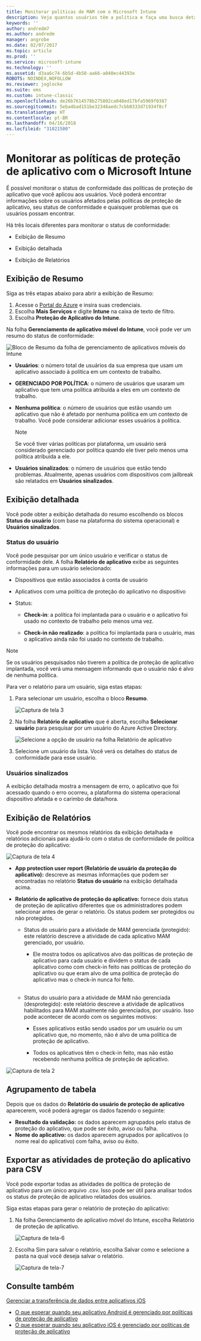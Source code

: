 ```yaml
---
title: Monitorar políticas de MAM com o Microsoft Intune
description: Veja quantos usuários têm a política e faça uma busca detalhada para encontrar mais informações.
keywords: ''
author: andredm7
ms.author: andredm
manager: angrobe
ms.date: 02/07/2017
ms.topic: article
ms.prod: ''
ms.service: microsoft-intune
ms.technology: ''
ms.assetid: d3aa6c74-6b5d-4b50-aa66-a040ec44393e
ROBOTS: NOINDEX,NOFOLLOW
ms.reviewer: joglocke
ms.suite: ems
ms.custom: intune-classic
ms.openlocfilehash: de26b7614578b275802ca048ed17bfa5969f0387
ms.sourcegitcommit: 5eba4bad151be32346aedc7cbb0333d71934f8cf
ms.translationtype: HT
ms.contentlocale: pt-BR
ms.lasthandoff: 04/16/2018
ms.locfileid: "31021500"
---
```

# <a name="monitor-app-protection-policies-with-microsoft-intune"></a>Monitorar as políticas de proteção de aplicativo com o Microsoft Intune
É possível monitorar o status de conformidade das políticas de proteção de aplicativo que você aplicou aos usuários. Você poderá encontrar informações sobre os usuários afetados pelas políticas de proteção de aplicativo, seu status de conformidade e quaisquer problemas que os usuários possam encontrar.

Há três locais diferentes para monitorar o status de conformidade:

-   Exibição de Resumo

-   Exibição detalhada

-   Exibição de Relatórios

## <a name="summary-view"></a>Exibição de Resumo

Siga as três etapas abaixo para abrir a exibição de Resumo:

1. Acesse o [Portal do Azure](https://portal.azure.com) e insira suas credenciais.
2. Escolha **Mais Serviços** e digite **Intune** na caixa de texto de filtro.
3. Escolha **Proteção de Aplicativo do Intune**.

Na folha **Gerenciamento de aplicativo móvel do Intune**, você pode ver um resumo do status de conformidade:

![Bloco de Resumo da folha de gerenciamento de aplicativos móveis do Intune](../media/mam-azure-portal-user-status-summary.png)

-   **Usuários**: o número total de usuários da sua empresa que usam um aplicativo associado à política em um contexto de trabalho.

-   **GERENCIADO POR POLÍTICA**: o número de usuários que usaram um aplicativo que tem uma política atribuída a eles em um contexto de trabalho.

-   **Nenhuma política**: o número de usuários que estão usando um aplicativo que não é afetado por nenhuma política em um contexto de trabalho. Você pode considerar adicionar esses usuários à política.
    > [!NOTE]
    > Se você tiver várias políticas por plataforma, um usuário será considerado gerenciado por política quando ele tiver pelo menos uma política atribuída a ele.

- **Usuários sinalizados**: o número de usuários que estão tendo problemas. Atualmente, apenas usuários com dispositivos com jailbreak são relatados em **Usuários sinalizados**.


## <a name="detailed-view"></a>Exibição detalhada
Você pode obter a exibição detalhada do resumo escolhendo os blocos **Status do usuário** (com base na plataforma do sistema operacional) e **Usuários sinalizados**.

### <a name="user-status"></a>Status do usuário
Você pode pesquisar por um único usuário e verificar o status de conformidade dele. A folha **Relatório de aplicativo** exibe as seguintes informações para um usuário selecionado:
- Dispositivos que estão associados à conta de usuário

- Aplicativos com uma política de proteção do aplicativo no dispositivo

- Status:

  - **Check-in**: a política foi implantada para o usuário e o aplicativo foi usado no contexto de trabalho pelo menos uma vez.

  - **Check-in não realizado**: a política foi implantada para o usuário, mas o aplicativo ainda não foi usado no contexto de trabalho.

>[!NOTE]
> Se os usuários pesquisados não tiverem a política de proteção de aplicativo implantada, você verá uma mensagem informando que o usuário não é alvo de nenhuma política.

Para ver o relatório para um usuário, siga estas etapas:

1.  Para selecionar um usuário, escolha o bloco **Resumo**.

    ![Captura de tela 3](../media/MAM-reporting-6.png)

2. Na folha **Relatório de aplicativo** que é aberta, escolha **Selecionar usuário** para pesquisar por um usuário do Azure Active Directory.

    ![Selecione a opção de usuário na folha Relatório de aplicativo](../media/MAM-reporting-2.png)

3. Selecione um usuário da lista. Você verá os detalhes do status de conformidade para esse usuário.

### <a name="flagged-users"></a>Usuários sinalizados
A exibição detalhada mostra a mensagem de erro, o aplicativo que foi acessado quando o erro ocorreu, a plataforma do sistema operacional dispositivo afetada e o carimbo de data/hora.

## <a name="reporting-view"></a>Exibição de Relatórios

Você pode encontrar os mesmos relatórios da exibição detalhada e relatórios adicionais para ajudá-lo com o status de conformidade de política de proteção do aplicativo:

![Captura de tela 4](../media/MAM-reporting-7.png)

-   **App protection user report (Relatório de usuário da proteção do aplicativo):** descreve as mesmas informações que podem ser encontradas no relatório **Status do usuário** na exibição detalhada acima.

-   **Relatório de aplicativo de proteção do aplicativo:** fornece dois status de proteção de aplicativo diferentes que os administradores podem selecionar antes de gerar o relatório. Os status podem ser protegidos ou não protegidos.

    -   Status do usuário para a atividade de MAM gerenciada (protegido): este relatório descreve a atividade de cada aplicativo MAM gerenciado, por usuário.

        -   Ele mostra todos os aplicativos alvo das políticas de proteção de aplicativo para cada usuário e dividem o status de cada aplicativo como com check-in feito nas políticas de proteção do aplicativo ou que eram alvo de uma política de proteção do aplicativo mas o check-in nunca foi feito.
<br></br>
    -   Status do usuário para a atividade de MAM não gerenciada (desprotegido): este relatório descreve a atividade de aplicativos habilitados para MAM atualmente não gerenciados, por usuário. Isso pode acontecer de acordo com os seguintes motivos:

        -   Esses aplicativos estão sendo usados por um usuário ou um aplicativo que, no momento, não é alvo de uma política de proteção de aplicativo.

        -   Todos os aplicativos têm o check-in feito, mas não estão recebendo nenhuma política de proteção de aplicativo.

![Captura de tela 2](../media/MAM-reporting-4.png)

## <a name="table-grouping"></a>Agrupamento de tabela

Depois que os dados do **Relatório do usuário de proteção de aplicativo** aparecerem, você poderá agregar os dados fazendo o seguinte:

- **Resultado da validação:** os dados aparecem agrupados pelo status de proteção do aplicativo, que pode ser êxito, aviso ou falha.
- **Nome do aplicativo:** os dados aparecem agrupados por aplicativos (o nome real do aplicativo) com falha, aviso ou êxito.

## <a name="export-app-protection-activities-to-csv"></a>Exportar as atividades de proteção do aplicativo para CSV

Você pode exportar todas as atividades de política de proteção de aplicativo para um único arquivo .csv. Isso pode ser útil para analisar todos os status de proteção de aplicativo relatados dos usuários.

Siga estas etapas para gerar o relatório de proteção do aplicativo:

1. Na folha Gerenciamento de aplicativo móvel do Intune, escolha Relatório de proteção de aplicativo.

    ![Captura de tela-6](../media/app-protection-report-csv-2.png)

2. Escolha Sim para salvar o relatório, escolha Salvar como e selecione a pasta na qual você deseja salvar o relatório.

    ![Captura de tela-7](../media/app-protection-report-csv-1.png)

## <a name="see-also"></a>Consulte também
[Gerenciar a transferência de dados entre aplicativos iOS](manage-data-transfer-between-ios-apps-with-microsoft-intune.md)

* [O que esperar quando seu aplicativo Android é gerenciado por políticas de proteção de aplicativo](/intune/end-user-mam-apps-android)
* [O que esperar quando seu aplicativo iOS é gerenciado por políticas de proteção de aplicativo](/intune/end-user-mam-apps-ios)
